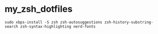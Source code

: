 # my_zsh_dotfiles

~~~
sudo xbps-install -S zsh zsh-autosuggestions zsh-history-substring-search zsh-syntax-highlighting nerd-fonts
~~~
